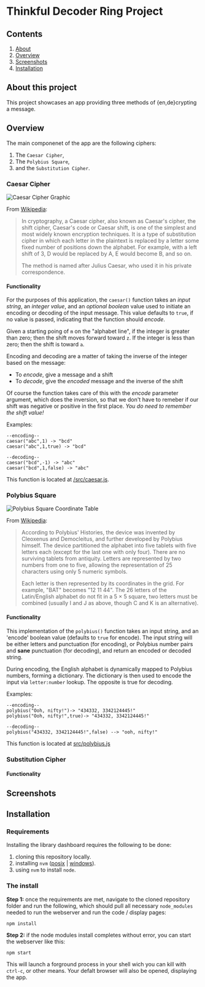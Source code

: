 # Thinkful Decoder Ring Project

## Contents
1. [About](https://github.com/zetaomegagon/thinkful-decoder-ring#about-this-project)
2. [Overview](https://github.com/zetaomegagon/thinkful-decoder-ring#overview)
3. [Screenshots](https://github.com/zetaomegagon/thinkful-decoder-ring#screenshots)
4. [Installation](https://github.com/zetaomegagon/thinkful-decoder-ring#installation)

## About this project

This project showcases an app providing three methods of {en,de}crypting a message.

## Overview

The main componenet of the app are the following ciphers:
1. The `Caesar Cipher`,
2. The `Polybius Square`,
3. and the `Substitution Cipher`.

### Caesar Cipher

![Caesar Cipher Graphic](https://upload.wikimedia.org/wikipedia/commons/thumb/4/4a/Caesar_cipher_left_shift_of_3.svg/800px-Caesar_cipher_left_shift_of_3.svg.png)

From [Wikipedia](https://en.wikipedia.org/wiki/Caesar_cipher):

> In cryptography, a Caesar cipher, also known as Caesar's cipher, the shift cipher, Caesar's code or Caesar shift, is one of the simplest and most widely known encryption techniques. It is a type of substitution cipher in which each letter in the plaintext is replaced by a letter some fixed number of positions down the alphabet. For example, with a left shift of 3, D would be replaced by A, E would become B, and so on.
> 
> The method is named after Julius Caesar, who used it in his private correspondence.

#### Functionality

For the purposes of this application, the `caesar()` function takes an *input string*, an *integer value*, and an *optional boolean* value used to initiate an encoding or decoding of the input message. This value defaults to `true`, if no value is passed, indicating that the function should *encode*.

Given a starting poing of `m` on the "alphabet line", if the integer is greater than zero; then the shift moves forward toward `z`. If the integer is less than zero; then the shift is toward `a`.

Encoding and decoding are a matter of taking the inverse of the integer based on the message:
- To *encode*, give a message and a shift
- To *decode*, give the *encoded* message and the inverse of the shift

Of course the function takes care of this with the *encode* parameter argument, which does the inversion, so that we don't have to remeber if our shift was negative or positive in the first place. *You do need to remember the shift value!*

Examples:
```
--encoding--
caesar("abc",1) -> "bcd"
caesar("abc",1,true) -> "bcd"

--decoding--
caesar("bcd",-1) -> "abc"
caesar("bcd",1,false) -> "abc"
```

This function is located at [/src/caesar.js](https://github.com/zetaomegagon/thinkful-decoder-ring/blob/main/src/caesar.js).

### Polybius Square

![Polybius Square Coordinate Table](https://1.bp.blogspot.com/-95Fb1cqkZpY/XUhlzx8Mx7I/AAAAAAAAwGs/qzcth0WN9zUNYvIKCE3abIH9S21icPHbACPcBGAYYCw/s1600/Polybius%2BSquare%2BCipher%2BKey.png)

From [Wikipedia](https://en.wikipedia.org/wiki/Polybius_square#Basic_form):

> According to Polybius' Histories, the device was invented by Cleoxenus and Democleitus, and further developed by Polybius himself. The device partitioned the alphabet into five tablets with five letters each (except for the last one with only four). There are no surviving tablets from antiquity. Letters are represented by two numbers from one to five, allowing the representation of 25 characters using only 5 numeric symbols.
> 
> Each letter is then represented by its coordinates in the grid. For example, "BAT" becomes "12 11 44". The 26 letters of the Latin/English alphabet do not fit in a 5 × 5 square, two letters must be combined (usually I and J as above, though C and K is an alternative).

#### Functionality

This implementation of the `polybius()` function takes an input string, and an 'encode' boolean value (defaults to `true` for encode). The input string will be either letters and punctuation (for encoding), or Polybius number pairs and **sane** punctuation (for decoding), and return an encoded or decoded string.

During encoding, the English alphabet is dynamically mapped to Polybius numbers, forming a dictionary. The dictionary is then used to encode the input via `letter:number` lookup. The opposite is true for decoding.

Examples:
```
--encoding--
polybius("Ooh, nifty!")-> "434332, 3342124445!"
polybius("Ooh, nifty!",true)-> "434332, 3342124445!"

--decoding--
polybius("434332, 3342124445!",false) --> "ooh, nifty!"
```

This function is located at [src/polybius.js](https://github.com/zetaomegagon/thinkful-decoder-ring/blob/main/src/polybius.js)

### Substitution Cipher

#### Functionality

## Screenshots

## Installation

### Requirements

Installing the library dashboard requires the following to be done:
1. cloning this repository locally.
2. installing `nvm` ([posix](https://github.com/Neilpang/nvm) | [windows](https://duckduckgo.com/?kae=d&kn=1&kak=-1&kaq=-1&kp=-2&kah=wt-wt&k5=1&kw=w&kax=-1&kau=-1&kaj=m&k1=-1&kav=1&ku=1&kao=-1&kap=-1&kk=-1&kl=us-en&kad=us-en&kg=p&kd=-1&kam=osm&q=installing+nvm+on+windows)).
3. using `nvm` to install `node`.

### The install

**Step 1:** once the requirements are met, navigate to the cloned repository folder and run the following, which should pull all necessary `node_modules` needed to run the webserver and run the code / display pages:

    npm install

**Step 2:** if the node modules install completes without error, you can start the webserver like this:

    npm start

This will launch a forground process in your shell wich you can kill with `ctrl-c`, or other means. Your defalt browser will also be opened, displaying the app.
